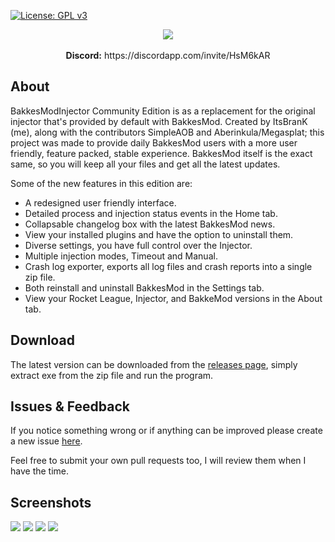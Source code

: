 [![License: GPL v3](https://img.shields.io/badge/License-GPLv3-blue.svg)](https://www.gnu.org/licenses/gpl-3.0)

<p align="center">
  <img src="https://i.imgur.com/kjQbbbU.png"><br></br>
  <b>Discord:</b> https://discordapp.com/invite/HsM6kAR
</p>

## About

BakkesModInjector Community Edition is as a replacement for the original injector that's provided by default with BakkesMod.
Created by ItsBranK (me), along with the contributors SimpleAOB and Aberinkula/Megasplat;
this project was made to provide daily BakkesMod users with a more user friendly, feature packed, stable experience.
BakkesMod itself is the exact same, so you will keep all your files and get all the latest updates.

Some of the new features in this edition are:

- A redesigned user friendly interface.
- Detailed process and injection status events in the Home tab.
- Collapsable changelog box with the latest BakkesMod news.
- View your installed plugins and have the option to uninstall them.
- Diverse settings, you have full control over the Injector.
- Multiple injection modes, Timeout and Manual.
- Crash log exporter, exports all log files and crash reports into a single zip file.
- Both reinstall and uninstall BakkesMod in the Settings tab.
- View your Rocket League, Injector, and BakkeMod versions in the About tab.

## Download

The latest version can be downloaded from the [releases page](https://github.com/ItsBranK/BakkesModInjectorCs/releases), simply extract exe from the zip file and run the program.

## Issues & Feedback

If you notice something wrong or if anything can be improved please create a new issue [here](https://github.com/ItsBranK/BakkesModInjectorCs/issues/).

Feel free to submit your own pull requests too, I will review them when I have the time.

## Screenshots

![](https://i.imgur.com/fDbZjp6.png)
![](https://i.imgur.com/oqYXnDx.png)
![](https://i.imgur.com/dDO6WGp.png)
![](https://i.imgur.com/9aubp3k.png)
